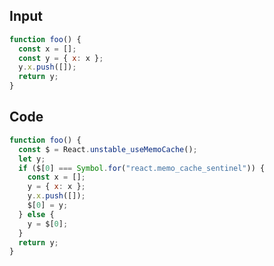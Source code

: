 
## Input

```javascript
function foo() {
  const x = [];
  const y = { x: x };
  y.x.push([]);
  return y;
}

```

## Code

```javascript
function foo() {
  const $ = React.unstable_useMemoCache();
  let y;
  if ($[0] === Symbol.for("react.memo_cache_sentinel")) {
    const x = [];
    y = { x: x };
    y.x.push([]);
    $[0] = y;
  } else {
    y = $[0];
  }
  return y;
}

```
      